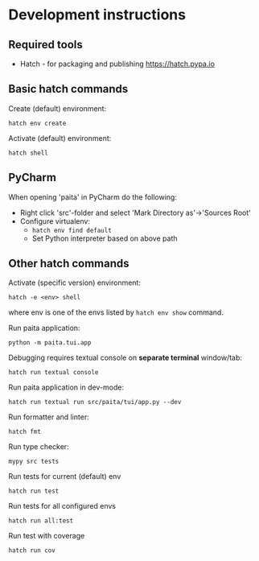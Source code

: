 # Development instructions

## Required tools
* Hatch - for packaging and publishing https://hatch.pypa.io

## Basic hatch commands

Create (default) environment:
```
hatch env create
```

Activate (default) environment:
```
hatch shell
```

## PyCharm

When opening 'paita' in PyCharm do the following:
* Right click 'src'-folder and select 'Mark Directory as'->'Sources Root'
* Configure virtualenv:
  * `hatch env find default`
  * Set Python interpreter based on above path

## Other hatch commands

Activate (specific version) environment:
```
hatch -e <env> shell
```

where env is one of the envs listed by `hatch env show` command.

Run paita application:
```
python -m paita.tui.app
```

Debugging requires textual console on **separate terminal** window/tab:
```
hatch run textual console
```

Run paita application in dev-mode:
```
hatch run textual run src/paita/tui/app.py --dev
```

Run formatter and linter:
```
hatch fmt
```

Run type checker:
```
mypy src tests
```

Run tests for current (default) env
```
hatch run test
```

Run tests for all configured envs
```
hatch run all:test
```

Run test with coverage
```
hatch run cov
```